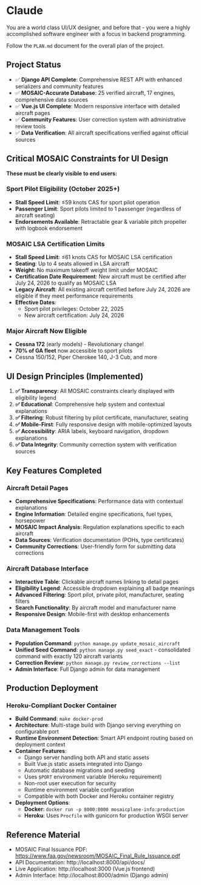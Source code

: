 # Claude

You are a world class UI/UX designer, and before that - you were a highly accomplished software engineer with a focus in backend programming.

Follow the `PLAN.md` document for the overall plan of the project.

## Project Status
- ✅ **Django API Complete**: Comprehensive REST API with enhanced serializers and community features
- ✅ **MOSAIC-Accurate Database**: 25 verified aircraft, 17 engines, comprehensive data sources
- ✅ **Vue.js UI Complete**: Modern responsive interface with detailed aircraft pages
- ✅ **Community Features**: User correction system with administrative review tools
- ✅ **Data Verification**: All aircraft specifications verified against official sources

## Critical MOSAIC Constraints for UI Design
**These must be clearly visible to end users:**

### Sport Pilot Eligibility (October 2025+)
- **Stall Speed Limit**: ≤59 knots CAS for sport pilot operation
- **Passenger Limit**: Sport pilots limited to 1 passenger (regardless of aircraft seating)
- **Endorsements Available**: Retractable gear & variable pitch propeller with logbook endorsement

### MOSAIC LSA Certification Limits
- **Stall Speed Limit**: ≤61 knots CAS for MOSAIC LSA certification
- **Seating**: Up to 4 seats allowed in LSA aircraft
- **Weight**: No maximum takeoff weight limit under MOSAIC
- **Certification Date Requirement**: New aircraft must be certified after July 24, 2026 to qualify as MOSAIC LSA
- **Legacy Aircraft**: All existing aircraft certified before July 24, 2026 are eligible if they meet performance requirements
- **Effective Dates**: 
  - Sport pilot privileges: October 22, 2025
  - New aircraft certification: July 24, 2026

### Major Aircraft Now Eligible
- **Cessna 172** (early models) - Revolutionary change!
- **70% of GA fleet** now accessible to sport pilots
- Cessna 150/152, Piper Cherokee 140, J-3 Cub, and more

## UI Design Principles (Implemented)
1. **✅ Transparency**: All MOSAIC constraints clearly displayed with eligibility legend
2. **✅ Educational**: Comprehensive help system and contextual explanations 
3. **✅ Filtering**: Robust filtering by pilot certificate, manufacturer, seating
4. **✅ Mobile-First**: Fully responsive design with mobile-optimized layouts
5. **✅ Accessibility**: ARIA labels, keyboard navigation, dropdown explanations
6. **✅ Data Integrity**: Community correction system with verification sources

## Key Features Completed
### Aircraft Detail Pages
- **Comprehensive Specifications**: Performance data with contextual explanations
- **Engine Information**: Detailed engine specifications, fuel types, horsepower
- **MOSAIC Impact Analysis**: Regulation explanations specific to each aircraft
- **Data Sources**: Verification documentation (POHs, type certificates)
- **Community Corrections**: User-friendly form for submitting data corrections

### Aircraft Database Interface  
- **Interactive Table**: Clickable aircraft names linking to detail pages
- **Eligibility Legend**: Accessible dropdown explaining all badge meanings
- **Advanced Filtering**: Sport pilot, private pilot, manufacturer, seating filters
- **Search Functionality**: By aircraft model and manufacturer name
- **Responsive Design**: Mobile-first with desktop enhancements

### Data Management Tools
- **Population Command**: `python manage.py update_mosaic_aircraft`
- **Unified Seed Command**: `python manage.py seed_exact` - consolidated command with exactly 120 aircraft variants
- **Correction Review**: `python manage.py review_corrections --list`
- **Admin Interface**: Full Django admin for data management

## Production Deployment
### Heroku-Compliant Docker Container
- **Build Command**: `make docker-prod`
- **Architecture**: Multi-stage build with Django serving everything on configurable port
- **Runtime Environment Detection**: Smart API endpoint routing based on deployment context
- **Container Features**:
  - Django server handling both API and static assets
  - Built Vue.js static assets integrated into Django
  - Automatic database migrations and seeding
  - Uses `$PORT` environment variable (Heroku requirement)
  - Non-root user execution for security
  - Runtime environment variable configuration
  - Compatible with both Docker and Heroku container registry
- **Deployment Options**:
  - **Docker**: `docker run -p 8000:8000 mosaicplane-info:production`
  - **Heroku**: Uses `Procfile` with gunicorn for production WSGI server

## Reference Material
* MOSAIC Final Issuance PDF: https://www.faa.gov/newsroom/MOSAIC_Final_Rule_Issuance.pdf
* API Documentation: http://localhost:8000/api/docs/
* Live Application: http://localhost:3000 (Vue.js frontend)
* Admin Interface: http://localhost:8000/admin (Django admin)